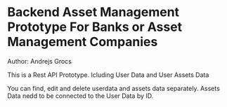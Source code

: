 # Backend Asset Management Prototype For Banks or Asset Management Companies


Author: Andrejs Grocs

This is a Rest API Prototype. 
Icluding User Data and User Assets Data


You can find, edit and delete userdata and assets data separately.
Assets Data nedd to be connected to the User Data by ID.
